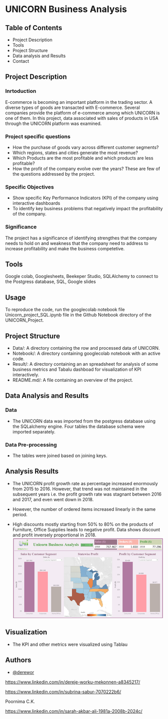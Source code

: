 
# UNICORN Business Analysis
## Table of Contents
- Project Description
- Tools
- Project Structure
- Data analysis and Results
- Contact

## Project Description
### Inrtoduction
E-commerce is becoming an important platform in the trading sector. A diverse types of goods are transacted with E-commerce. Several companies provide the platform of e-commerce among which UNICORN is one of them. In this project, data associated with sales of products in USA through the UNICORN platform was examined.  
### Project specific questions
- How the purchase of goods vary across different customer segments?
- Which regions, states and cities generate the most revenue?
- Which Products are the most profitable and which products are less profitable?
- How the profit of the company evolve over the years?
These are few of the questions addressed by the project.

### Specific Objectives
- Show specific Key Performance Indicators (KPI) of the company using interactive dashboards
- To identify key business problems that negatively impact the profitability of the company.
 

### Significance
The project has a significance of identifying strengthes that the company needs to hold on and weakness that the company need to address to increase profitability and make the business competetive. 

## Tools
Google colab, 
Googlesheets, 
Beekeper Studio,
SQLAlchemy to connect to the Postgress database,
SQL, 
Google slides


## Usage

To reproduce the code, run the googlecolab notebook file Unicorn_project_SQL.ipynb file in the Github Notebook directory of the UNICORN_Project. 


## Project Structure
- Data/: A directory containing the row and processed data of UNICORN. 
- Notebook/: A directory containing googlecolab notebook with an active code.
- Result/: A directory containing an an spreadsheet for analysis of some business metrics and Tabalu dashboad for visualization of KPI interactively.
- README.md/: A file containing an overview of the project.
## Data Analysis and Results

### Data
- The UNICORN data was imported from the postgress database using the SQLalchemy engine. Four tables the database schema were imported separately.
### Data Pre-processing
- The tables were joined based on joining keys.
## Analysis Results
- The UNICORN profit growth rate as percentage  increased enormously from 2015 to 2016. However, that trend was not maintained in the subsequent years i.e. the profit growth rate was stagnant between 2016 and 2017, and even went down in 2018. 
- However, the number of ordered items increased linearly in the same period.

- High discounts mostly starting from 50% to 80% on the products of Furniture, Office Supplies leads to negative profit. Data shows discount and profit inversely proportional in 2018.
![Results](https://github.com/derewor/UNICORN-project/blob/main/Results/Screenshot%202024-09-07%20at%2012.14.07.png)
## Visualization
- The KPI and other metrics were visualized using Tablau
## Authors

- [@derewor](https://github.com/derewor/TravelTide_Customer_Segmentation_projecte)

https://www.linkedin.com/in/dereje-worku-mekonnen-a8345217/

https://www.linkedin.com/in/subrina-sabur-7070222b6/

Poornima C.K.

https://www.linkedin.com/in/sarah-akbar-ali-1981a-2008b-2024c/
